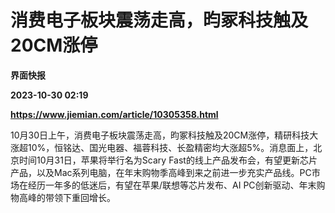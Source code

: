 # 消费电子板块震荡走高，昀冢科技触及20CM涨停
**界面快报**

**2023-10-30 02:19**

**https://www.jiemian.com/article/10305358.html**

10月30日上午，消费电子板块震荡走高，昀冢科技触及20CM涨停，精研科技大涨超10%，恒铭达、国光电器、福蓉科技、长盈精密均大涨超5%。消息面上，北京时间10月31日，苹果将举行名为Scary Fast的线上产品发布会，有望更新芯片产品，以及Mac系列电脑，在年末购物季高峰到来之前进一步充实产品线。PC市场在经历一年多的低迷后，有望在苹果/联想等芯片发布、AI PC创新驱动、年末购物高峰的带领下重回增长。